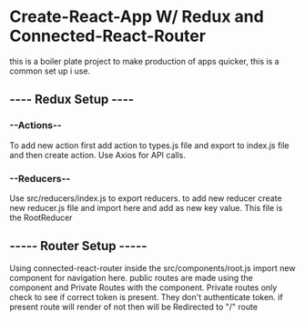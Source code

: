 # Create-React-App W/ Redux and Connected-React-Router

this is a boiler plate project to make production of apps quicker, this is a common set up i use.

## ---- Redux Setup ----

### --Actions--

To add new action first add action to types.js file and export to index.js file and then create action. Use Axios for API calls.

### --Reducers--

Use src/reducers/index.js to export reducers. to add new reducer create new reducer.js file and import here and add as new key value. This file is the RootReducer

## ----- Router Setup -----

Using connected-react-router inside the src/components/root.js import new component for navigation here. public routes are made using the <Route> component and Private Routes with the <PrivateRoute> component. Private routes only check to see if correct token is present. They don't authenticate token.
if present route will render of not then will be Redirected to "/" route
